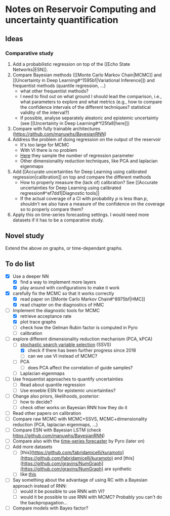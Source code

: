 # Notes on Reservoir Computing and uncertainty quantification
## Ideas
### Comparative study
1) Add a probabilistic regression on top of the [[Echo State Networks|ESN]].
2) Compare Bayesian methods ([[Monte Carlo Markov Chain|MCMC]] and [[Uncertainty in Deep Learning#^1595b1|Variational Inference]]) and frequentist methods (quantile regression, ...)
	- what other frequentist methods?
	- I need to find out on what ground I should lead the comparison, i.e., what parameters to explore and what metrics (e.g., how to compare the confidence intervals of the different techniques? statistical validity of the interval?)
	- If possible, analyse separately aleatoric and epistemic uncertainty (see [[Uncertainty in Deep Learning#^f25fa8|here]])
3) Compare with fully trainable architectures (https://github.com/manuwhs/BayesianRNN)
4) Address the problem of doing regression on the output of the reservoir
	- It's too large for MCMC
	- With VI there is no problem
	- [Here](https://arxiv.org/abs/1806.10728) they sample the number of regression parameter
	- Other dimensionality reduction techniques, like PCA and laplacian eigenmaps
5) Add [[Accurate uncertainties for Deep Learning using calibrated regression|calibration]] on top and compare the different methods
	- How to properly measure the (lack of) calibration? See [[Accurate uncertainties for Deep Learning using calibrated regression#^ef7dd1|Diagnostic tools]]
	- If the actual coverage of a CI with probability $p$ is less than $p$, shouldn't we also have a measure of the confidence on the coverage so to properly compare them?
6) Apply this on time-series forecasting settings. I would need more datasets if it has to be a comparative study.

## Novel study
Extend the above on graphs, or time-dependant graphs.


## To do list
- [x] Use a deeper NN
	- [x] find a way to implement more layers
	- [x] play around with configurations to make it work
- [x] carefully fix the MCMC so that it works correctly
	- [x] read paper on [[Monte Carlo Markov Chain#^8975bf|HMC]]
	- [x] read chapter on the diagnostics of HMC
- [ ] Implement the diagnostic tools for MCMC
	- [x] retrieve acceptance rate
	- [x] plot trace graphs
	- [ ] check how the Gelman Rubin factor is computed in Pyro
	- [ ] calibration
- [ ] explore different dimensionality reduction mechanism (PCA, kPCA)
	- [ ] [stochastic search variable selection](https://onlinelibrary.wiley.com/doi/epdf/10.1002/env.2553) (SSVS)
		- [x] check if there has been further progress since 2018
		- [ ] can we use VI instead of MCMC?
	- [ ] PCA
		- [ ] does PCA affect the correlation of guide samples?
	- [ ] Laplacian eigenmaps
- [ ] Use frequentist approaches to quantify uncertainties
	- [ ] Read about quantile regression
	- [ ] Use enseble ESN for epistemic uncertainties?
- [ ] Change also priors, likelihoods, posterior:
	- [ ] how to decide?
	- [ ] check other works on Bayesian RNN how they do it
- [ ] Read other papers on calibration
- [ ] Compare raw MCMC with MCMC+SSVS, MCMC+dimensionality reduction (PCA, laplacian eigenmaps, ...)
- [ ] Compare ESN with Bayesian LSTM (check https://github.com/manuwhs/BayesianRNN)
- [ ] Compare also with the [time-series forecaster](https://pyro.ai/examples/forecasting_i.html9) by Pyro (later on)
- [ ] Add more datasets
	- [ ] [this](https://github.com/fabridamicelli/kuramoto](https://github.com/fabridamicelli/kuramoto) and [this](https://github.com/gravins/NumGraph](https://github.com/gravins/NumGraph) are synthetic
	- [ ] like [this](https://www.kaggle.com/code/mfaaris/3-ways-to-deal-with-time-series-forecasting)
- [ ] Say something about the advantage of using RC with a Bayesian approach instead of RNN:
	- [ ] would it be possible to use RNN with VI?
	- [ ] would it be possible to use RNN with MCMC? Probably you can't do the backpropagation...
- [ ] Compare models with Bayes factor?
